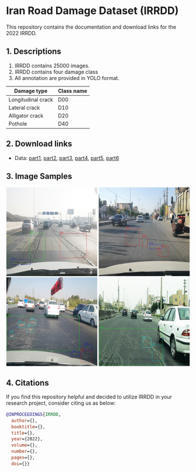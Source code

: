 # Iran Road Damage Dataset (IRRDD)
This repository contains the documentation and download links for the 2022 IRRDD. 
## 1. Descriptions 
  1. IRRDD contains 25000 images.
  2. IRRDD contains four damage class
  3. All annotation are provided in YOLO format.
  
  | Damage type  | Class name |
  | ------------- | ------------- |
  | Longitudinal crack | D00  |
  | Lateral crack  | D10  |
  | Alligator crack  | D20  |
  | Pothole  | D40  |

## 2. Download links

- Data: [part1](https://drive.google.com/file/d/1iAPvA5wiieF0Gdbeu2VqdghHZclsetu8/view?usp=sharing), [part2](https://drive.google.com/file/d/1fA2wEJql_YrxgN0J8NCNmWLjFHgCYfYT/view?usp=sharing), [part3](https://drive.google.com/file/d/1PM9VPtDvmsviTg-9LJ2opcWBYwDKavv8/view?usp=sharing), [part4](https://drive.google.com/file/d/1OX0N0RXIGwEsjA9fObZh7k96eP17Mj_3/view?usp=sharing), [part5](https://drive.google.com/file/d/1FiV-Q_cK4ANcUBoJt__DKQcph7CRxIQP/view?usp=sharing), [part6](https://drive.google.com/file/d/15x3cCPgZCHL_aOaFGAY4Zkcrx0EjS8_1/view?usp=sharing)

## 3. Image Samples

<p align="center"><img src="Samples/sample_Images.jpg"></p>

## 4. Citations
If you find this repository helpful and decided to utilize IRRDD in your research project, consider citing us as below:
```bibtex
@INPROCEEDINGS{IRRDD,
  author={},
  booktitle={}, 
  title={}, 
  year={2022},
  volume={},
  number={},
  pages={},
  doi={}}
```
